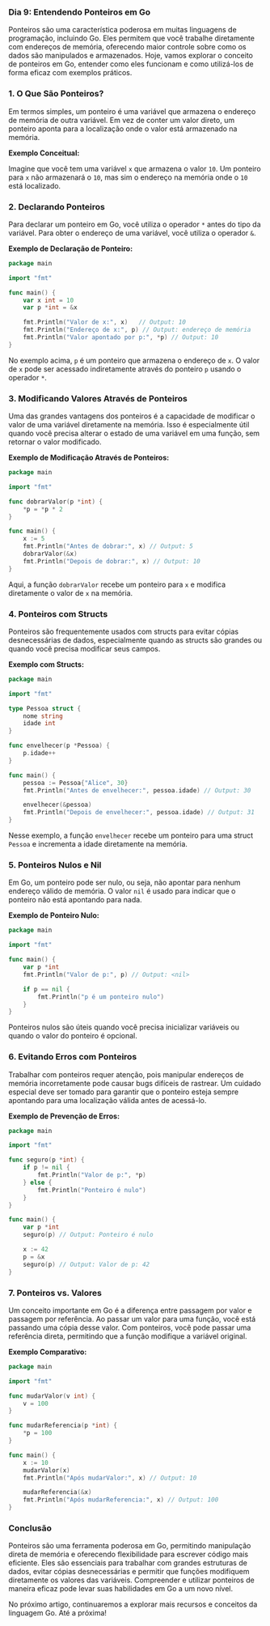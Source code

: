 ### Dia 9: Entendendo Ponteiros em Go

Ponteiros são uma característica poderosa em muitas linguagens de programação, incluindo Go. Eles permitem que você trabalhe diretamente com endereços de memória, oferecendo maior controle sobre como os dados são manipulados e armazenados. Hoje, vamos explorar o conceito de ponteiros em Go, entender como eles funcionam e como utilizá-los de forma eficaz com exemplos práticos.

### 1. O Que São Ponteiros?

Em termos simples, um ponteiro é uma variável que armazena o endereço de memória de outra variável. Em vez de conter um valor direto, um ponteiro aponta para a localização onde o valor está armazenado na memória.

**Exemplo Conceitual:**

Imagine que você tem uma variável `x` que armazena o valor `10`. Um ponteiro para `x` não armazenará o `10`, mas sim o endereço na memória onde o `10` está localizado.

### 2. Declarando Ponteiros

Para declarar um ponteiro em Go, você utiliza o operador `*` antes do tipo da variável. Para obter o endereço de uma variável, você utiliza o operador `&`.

**Exemplo de Declaração de Ponteiro:**

```go
package main

import "fmt"

func main() {
    var x int = 10
    var p *int = &x

    fmt.Println("Valor de x:", x)   // Output: 10
    fmt.Println("Endereço de x:", p) // Output: endereço de memória
    fmt.Println("Valor apontado por p:", *p) // Output: 10
}
```

No exemplo acima, `p` é um ponteiro que armazena o endereço de `x`. O valor de `x` pode ser acessado indiretamente através do ponteiro `p` usando o operador `*`.

### 3. Modificando Valores Através de Ponteiros

Uma das grandes vantagens dos ponteiros é a capacidade de modificar o valor de uma variável diretamente na memória. Isso é especialmente útil quando você precisa alterar o estado de uma variável em uma função, sem retornar o valor modificado.

**Exemplo de Modificação Através de Ponteiros:**

```go
package main

import "fmt"

func dobrarValor(p *int) {
    *p = *p * 2
}

func main() {
    x := 5
    fmt.Println("Antes de dobrar:", x) // Output: 5
    dobrarValor(&x)
    fmt.Println("Depois de dobrar:", x) // Output: 10
}
```

Aqui, a função `dobrarValor` recebe um ponteiro para `x` e modifica diretamente o valor de `x` na memória.

### 4. Ponteiros com Structs

Ponteiros são frequentemente usados com structs para evitar cópias desnecessárias de dados, especialmente quando as structs são grandes ou quando você precisa modificar seus campos.

**Exemplo com Structs:**

```go
package main

import "fmt"

type Pessoa struct {
    nome string
    idade int
}

func envelhecer(p *Pessoa) {
    p.idade++
}

func main() {
    pessoa := Pessoa{"Alice", 30}
    fmt.Println("Antes de envelhecer:", pessoa.idade) // Output: 30

    envelhecer(&pessoa)
    fmt.Println("Depois de envelhecer:", pessoa.idade) // Output: 31
}
```

Nesse exemplo, a função `envelhecer` recebe um ponteiro para uma struct `Pessoa` e incrementa a idade diretamente na memória.

### 5. Ponteiros Nulos e Nil

Em Go, um ponteiro pode ser nulo, ou seja, não apontar para nenhum endereço válido de memória. O valor `nil` é usado para indicar que o ponteiro não está apontando para nada.

**Exemplo de Ponteiro Nulo:**

```go
package main

import "fmt"

func main() {
    var p *int
    fmt.Println("Valor de p:", p) // Output: <nil>

    if p == nil {
        fmt.Println("p é um ponteiro nulo")
    }
}
```

Ponteiros nulos são úteis quando você precisa inicializar variáveis ou quando o valor do ponteiro é opcional.

### 6. Evitando Erros com Ponteiros

Trabalhar com ponteiros requer atenção, pois manipular endereços de memória incorretamente pode causar bugs difíceis de rastrear. Um cuidado especial deve ser tomado para garantir que o ponteiro esteja sempre apontando para uma localização válida antes de acessá-lo.

**Exemplo de Prevenção de Erros:**

```go
package main

import "fmt"

func seguro(p *int) {
    if p != nil {
        fmt.Println("Valor de p:", *p)
    } else {
        fmt.Println("Ponteiro é nulo")
    }
}

func main() {
    var p *int
    seguro(p) // Output: Ponteiro é nulo

    x := 42
    p = &x
    seguro(p) // Output: Valor de p: 42
}
```

### 7. Ponteiros vs. Valores

Um conceito importante em Go é a diferença entre passagem por valor e passagem por referência. Ao passar um valor para uma função, você está passando uma cópia desse valor. Com ponteiros, você pode passar uma referência direta, permitindo que a função modifique a variável original.

**Exemplo Comparativo:**

```go
package main

import "fmt"

func mudarValor(v int) {
    v = 100
}

func mudarReferencia(p *int) {
    *p = 100
}

func main() {
    x := 10
    mudarValor(x)
    fmt.Println("Após mudarValor:", x) // Output: 10

    mudarReferencia(&x)
    fmt.Println("Após mudarReferencia:", x) // Output: 100
}
```

### Conclusão

Ponteiros são uma ferramenta poderosa em Go, permitindo manipulação direta de memória e oferecendo flexibilidade para escrever código mais eficiente. Eles são essenciais para trabalhar com grandes estruturas de dados, evitar cópias desnecessárias e permitir que funções modifiquem diretamente os valores das variáveis. Compreender e utilizar ponteiros de maneira eficaz pode levar suas habilidades em Go a um novo nível.

No próximo artigo, continuaremos a explorar mais recursos e conceitos da linguagem Go. Até a próxima!